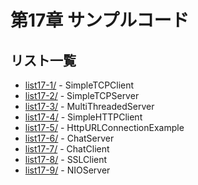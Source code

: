 # 第17章 サンプルコード

## リスト一覧
- [list17-1/](./list17-1/) - SimpleTCPClient
- [list17-2/](./list17-2/) - SimpleTCPServer
- [list17-3/](./list17-3/) - MultiThreadedServer
- [list17-4/](./list17-4/) - SimpleHTTPClient
- [list17-5/](./list17-5/) - HttpURLConnectionExample
- [list17-6/](./list17-6/) - ChatServer
- [list17-7/](./list17-7/) - ChatClient
- [list17-8/](./list17-8/) - SSLClient
- [list17-9/](./list17-9/) - NIOServer
